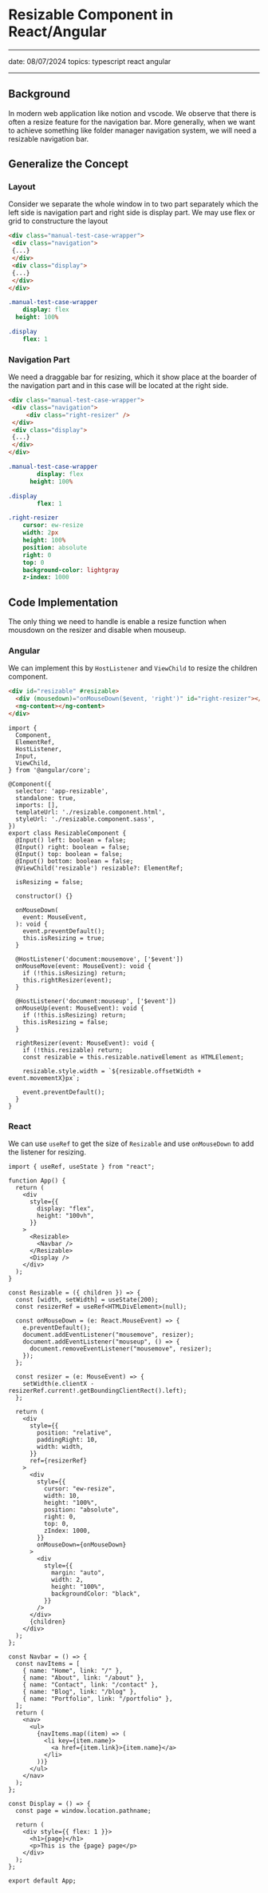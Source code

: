 # Resizable Component in React/Angular

---

date: 08/07/2024
topics: typescript react angular

---

## Background

In modern web application like notion and vscode. We observe that there is often a resize feature for the navigation bar. More generally, when we want to achieve something like folder manager navigation system, we will need a resizable navigation bar.

## Generalize the Concept

### Layout

Consider we separate the whole window in to two part separately which the left side is navigation part and right side is display part. We may use flex or grid to constructure the layout

```html
<div class="manual-test-case-wrapper">
 <div class="navigation">
 {...}
 </div>
 <div class="display">
 {...}
 </div>
</div>
```

```sass
.manual-test-case-wrapper 
	display: flex
  height: 100%

.display 
	flex: 1
```

### Navigation Part

We need a draggable bar for resizing, which it show place at the boarder of the navigation part and in this case will be located at the right side.

```html
<div class="manual-test-case-wrapper">
 <div class="navigation">
	 <div class="right-resizer" />
 </div>
 <div class="display">
 {...}
 </div>
</div>
```

```sass
.manual-test-case-wrapper 
		display: flex
	  height: 100%

.display 
		flex: 1

.right-resizer
    cursor: ew-resize
    width: 2px
    height: 100%
    position: absolute
    right: 0
    top: 0
    background-color: lightgray
    z-index: 1000
```

## Code Implementation

The only thing we need to handle is enable a resize function when mousdown on the resizer and disable when mouseup.

### Angular

We can implement this by `HostListener` and `ViewChild` to resize the children component.

```html
<div id="resizable" #resizable>
  <div (mousedown)="onMouseDown($event, 'right')" id="right-resizer"></div>
  <ng-content></ng-content>
</div>

```

```tsx
import {
  Component,
  ElementRef,
  HostListener,
  Input,
  ViewChild,
} from '@angular/core';

@Component({
  selector: 'app-resizable',
  standalone: true,
  imports: [],
  templateUrl: './resizable.component.html',
  styleUrl: './resizable.component.sass',
})
export class ResizableComponent {
  @Input() left: boolean = false;
  @Input() right: boolean = false;
  @Input() top: boolean = false;
  @Input() bottom: boolean = false;
  @ViewChild('resizable') resizable?: ElementRef;

  isResizing = false;

  constructor() {}

  onMouseDown(
    event: MouseEvent,
  ): void {
    event.preventDefault();
    this.isResizing = true;
  }

  @HostListener('document:mousemove', ['$event'])
  onMouseMove(event: MouseEvent): void {
    if (!this.isResizing) return;
    this.rightResizer(event);
  }

  @HostListener('document:mouseup', ['$event'])
  onMouseUp(event: MouseEvent): void {
    if (!this.isResizing) return;
    this.isResizing = false;
  }

  rightResizer(event: MouseEvent): void {
    if (!this.resizable) return;
    const resizable = this.resizable.nativeElement as HTMLElement;

    resizable.style.width = `${resizable.offsetWidth + event.movementX}px`;

    event.preventDefault();
  }
}

```

### React

We can use `useRef` to get the size of `Resizable` and use `onMouseDown` to add the listener for resizing.

```tsx
import { useRef, useState } from "react";

function App() {
  return (
    <div
      style={{
        display: "flex",
        height: "100vh",
      }}
    >
      <Resizable>
        <Navbar />
      </Resizable>
      <Display />
    </div>
  );
}

const Resizable = ({ children }) => {
  const [width, setWidth] = useState(200);
  const resizerRef = useRef<HTMLDivElement>(null);

  const onMouseDown = (e: React.MouseEvent) => {
    e.preventDefault();
    document.addEventListener("mousemove", resizer);
    document.addEventListener("mouseup", () => {
      document.removeEventListener("mousemove", resizer);
    });
  };

  const resizer = (e: MouseEvent) => {
    setWidth(e.clientX - resizerRef.current!.getBoundingClientRect().left);
  };

  return (
    <div
      style={{
        position: "relative",
        paddingRight: 10,
        width: width,
      }}
      ref={resizerRef}
    >
      <div
        style={{
          cursor: "ew-resize",
          width: 10,
          height: "100%",
          position: "absolute",
          right: 0,
          top: 0,
          zIndex: 1000,
        }}
        onMouseDown={onMouseDown}
      >
        <div
          style={{
            margin: "auto",
            width: 2,
            height: "100%",
            backgroundColor: "black",
          }}
        />
      </div>
      {children}
    </div>
  );
};

const Navbar = () => {
  const navItems = [
    { name: "Home", link: "/" },
    { name: "About", link: "/about" },
    { name: "Contact", link: "/contact" },
    { name: "Blog", link: "/blog" },
    { name: "Portfolio", link: "/portfolio" },
  ];
  return (
    <nav>
      <ul>
        {navItems.map((item) => (
          <li key={item.name}>
            <a href={item.link}>{item.name}</a>
          </li>
        ))}
      </ul>
    </nav>
  );
};

const Display = () => {
  const page = window.location.pathname;

  return (
    <div style={{ flex: 1 }}>
      <h1>{page}</h1>
      <p>This is the {page} page</p>
    </div>
  );
};

export default App;
```
